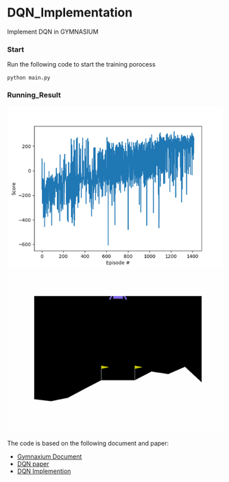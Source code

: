 # DQN_Implementation
Implement DQN in GYMNASIUM

### Start
Run the following code to start the training porocess
```
python main.py
```
### Running_Result
![](./Result.png)
![](./LunarLander_result.gif)

The code is based on the following document and paper:
- [Gymnaxium Document](https://gymnasium.farama.org/)
- [DQN paper](https://arxiv.org/abs/1312.5602)
- [DQN Implemention](https://goodboychan.github.io/python/reinforcement_learning/pytorch/udacity/2021/05/07/DQN-LunarLander.html#Define-Replay-Buffer)
